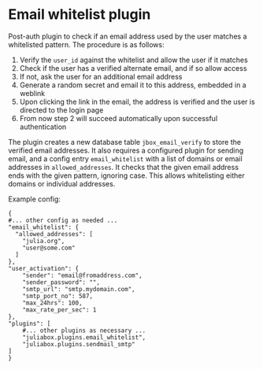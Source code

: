# Email whitelist plugin

Post-auth plugin to check if an email address used by the user matches a whitelisted pattern. The procedure is as follows:

1. Verify the `user_id` against the whitelist and allow the user if it matches
2. Check if the user has a verified alternate email, and if so allow access
2. If not, ask the user for an additional email address
3. Generate a random secret and email it to this address, embedded in a weblink
4. Upon clicking the link in the email, the address is verified and the user is directed to the login page
5. From now step 2 will succeed automatically upon successful authentication

The plugin creates a new database table `jbox_email_verify` to store the verified email addresses. It also requires a configured plugin for sending email, and a config entry `email_whitelist` with a list of domains or email addresses in `allowed_addresses`. It checks that the given email address ends with the given pattern, ignoring case. This allows whitelisting either domains or individual addresses.

Example config:

```
{
#... other config as needed ...
"email_whitelist": {
  "allowed_addresses": [
    "julia.org",
    "user@some.com"
  ]
},
"user_activation": {
    "sender": "email@fromaddress.com",
    "sender_password": "",
    "smtp_url": "smtp.mydomain.com",
    "smtp_port_no": 587,
    "max_24hrs": 100,
    "max_rate_per_sec": 1
},
"plugins": [
    #... other plugins as necessary ...
    "juliabox.plugins.email_whitelist",
    "juliabox.plugins.sendmail_smtp"
]
}
```
